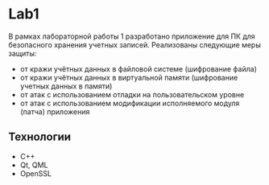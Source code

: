 # Lab1
В рамках лабораторной работы 1 разработано приложение для ПК для безопасного хранения учетных записей.
Реализованы следующие меры защиты:
 - от кражи учётных данных в файловой системе (шифрование файла)
 - от кражи учётных данных в виртуальной памяти (шифрование учетных данных в памяти)
 - от атак с использованием отладки на пользовательском уровне
 - от атак с использованием модификации исполняемого модуля (патча) приложения
 
## Технологии

 - С++
 - Qt, QML
 - OpenSSL
